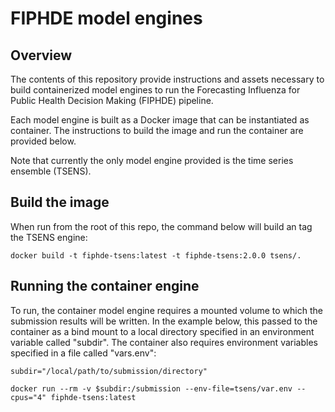 #  FIPHDE model engines

## Overview

The contents of this repository provide instructions and assets necessary to build containerized model engines to run the Forecasting Influenza for Public Health Decision Making (FIPHDE) pipeline. 

Each model engine is built as a Docker image that can be instantiated as container. The instructions to build the image and run the container are provided below.

Note that currently the only model engine provided is the time series ensemble (TSENS).

## Build the image

When run from the root of this repo, the command below will build an tag the TSENS engine:

```
docker build -t fiphde-tsens:latest -t fiphde-tsens:2.0.0 tsens/.
```

## Running the container engine

To run, the container model engine requires a mounted volume to which the submission results will be written. In the example below, this passed to the container as a bind mount to a local directory specified in an environment variable called "subdir". The container also requires environment variables specified in a file called "vars.env":

```
subdir="/local/path/to/submission/directory"

docker run --rm -v $subdir:/submission --env-file=tsens/var.env --cpus="4" fiphde-tsens:latest
```
